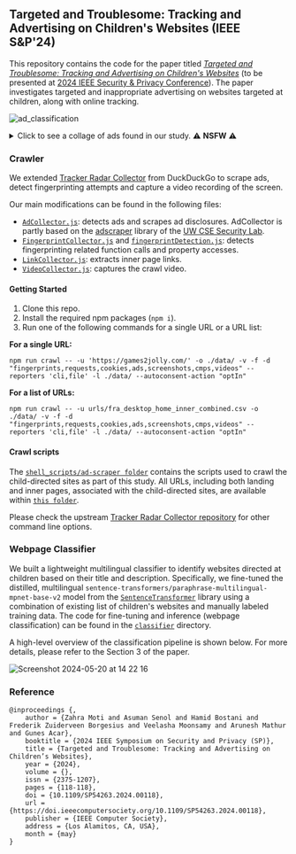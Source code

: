 ## Targeted and Troublesome: Tracking and Advertising on Children's Websites (IEEE S&P'24)

This repository contains the code for the paper titled [_Targeted and Troublesome: Tracking and Advertising on Children's Websites_](https://arxiv.org/pdf/2308.04887) (to be presented at [2024 IEEE Security & Privacy Conference](https://sp2024.ieee-security.org/)). The paper investigates targeted and inappropriate advertising on websites targeted at children, along with online tracking.

![ad_classification](https://github.com/targeted-and-troublesome/targeted-and-troublesome-crawler/assets/5788790/74805ebd-a8c0-4bdb-b2f3-d89825574edb)

<details>
  <summary>
      Click to see a collage of ads found in our study. ⚠️ <b>NSFW</b> ⚠️
  </summary>

![bad_ads_collage](https://github.com/targeted-and-troublesome/targeted-and-troublesome-crawler/assets/5788790/a9183d6d-2fe3-4571-8326-5ee22037ea51)

</details>



### Crawler
We extended [Tracker Radar Collector](https://github.com/duckduckgo/tracker-radar-collector) from DuckDuckGo to scrape ads, detect fingerprinting attempts and capture a video recording of the screen.

Our main modifications can be found in the following files:
- [`AdCollector.js`](https://github.com/targeted-and-troublesome/targeted-and-troublesome-crawler/blob/main/collectors/AdCollector.js): detects ads and scrapes ad
disclosures. AdCollector is partly based on the [adscraper](https://github.com/UWCSESecurityLab/adscraper) library of the [UW CSE Security Lab](https://seclab.cs.washington.edu/).
- [`FingerprintCollector.js`](https://github.com/targeted-and-troublesome/targeted-and-troublesome-crawler/blob/main/collectors/FingerprintCollector.js) and [`fingerprintDetection.js`](https://github.com/targeted-and-troublesome/targeted-and-troublesome-crawler/blob/main/helpers/fingerprintDetection.js): detects fingerprinting related function calls and property accesses.
- [`LinkCollector.js`](https://github.com/targeted-and-troublesome/targeted-and-troublesome-crawler/blob/main/collectors/LinkCollector.js): extracts inner page links.
- [`VideoCollector.js`](https://github.com/targeted-and-troublesome/targeted-and-troublesome-crawler/blob/main/collectors/VideoCollector.js): captures the crawl video.

#### Getting Started
1. Clone this repo.
2. Install the required npm packages (`npm i`).
3. Run one of the following commands for a single URL or a URL list:

**For a single URL:**

```npm run crawl -- -u 'https://games2jolly.com/' -o ./data/ -v -f -d "fingerprints,requests,cookies,ads,screenshots,cmps,videos" --reporters 'cli,file' -l ./data/ --autoconsent-action "optIn"```

**For a list of URLs:**

```npm run crawl -- -u urls/fra_desktop_home_inner_combined.csv -o ./data/ -v -f -d "fingerprints,requests,cookies,ads,screenshots,cmps,videos" --reporters 'cli,file' -l ./data/ --autoconsent-action "optIn"```

#### Crawl scripts

The [`shell_scripts/ad-scraper folder`](https://github.com/targeted-and-troublesome/targeted-and-troublesome-crawler/blob/main/shell_scripts/ad-scraper) contains the scripts used to crawl the child-directed sites as part of this study.
All URLs, including both landing and inner pages, associated with the child-directed sites, are available within [`this folder`](https://github.com/targeted-and-troublesome/targeted-and-troublesome-crawler/blob/main/urls).

Please check the upstream [Tracker Radar Collector repository](https://github.com/duckduckgo/tracker-radar-collector/) for other command line options.

### Webpage Classifier
We built a lightweight multilingual classifier to identify websites directed at children based on their title and description. Specifically, we fine-tuned the distilled, multilingual `sentence-transformers/paraphrase-multilingual-mpnet-base-v2` model from the [`SentenceTransformer`](https://sbert.net/) library using a combination of existing list of children's websites and manually labeled training data. The code for fine-tuning and inference (webpage classification) can be found in the [`classifier`](https://github.com/targeted-and-troublesome/targeted-and-troublesome-crawler/tree/main/classifier) directory.

A high-level overview of the classification pipeline is shown below. For more details, please refer to the Section 3 of the paper.

![Screenshot 2024-05-20 at 14 22 16](https://github.com/targeted-and-troublesome/targeted-and-troublesome-crawler/assets/44579458/aafff9f0-51ae-44d4-b4b3-cceb13e97347)



### Reference
```
@inproceedings {,
    author = {Zahra Moti and Asuman Senol and Hamid Bostani and Frederik Zuiderveen Borgesius and Veelasha Moonsamy and Arunesh Mathur and Gunes Acar},
    booktitle = {2024 IEEE Symposium on Security and Privacy (SP)},
    title = {Targeted and Troublesome: Tracking and Advertising on Children’s Websites},
    year = {2024},
    volume = {},
    issn = {2375-1207},
    pages = {118-118},
    doi = {10.1109/SP54263.2024.00118},
    url = {https://doi.ieeecomputersociety.org/10.1109/SP54263.2024.00118},
    publisher = {IEEE Computer Society},
    address = {Los Alamitos, CA, USA},
    month = {may}
}
```
